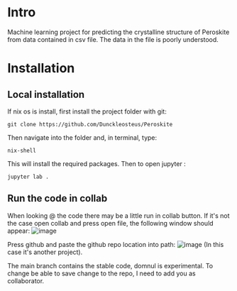 # Intro
Machine learning project for predicting the crystalline structure of Peroskite from data contained in csv file. The data in the file is poorly understood. 
# Installation
## Local installation
If nix os is install, first install the project folder with git: 
```
git clone https://github.com/Dunckleosteus/Peroskite
```
Then navigate into the folder and, in terminal, type: 
```
nix-shell
```
This will install the required packages. Then to open jupyter :
```
jupyter lab .
```
## Run the code in collab
When looking @ the code there may be a little run in collab button. If it's not the case open collab and press open file, the following window should appear: 
![image](https://github.com/user-attachments/assets/d69c59ef-7583-413e-8438-9d772aa6cca0)

Press github and paste the github repo location into path: 
![image](https://github.com/user-attachments/assets/50541205-ed37-4766-9c22-abdb5c27ebda)
(In this case it's another project). 

The main branch contains the stable code, domnul is experimental. To change be able to save change to the repo, I need to add you as collaborator. 
